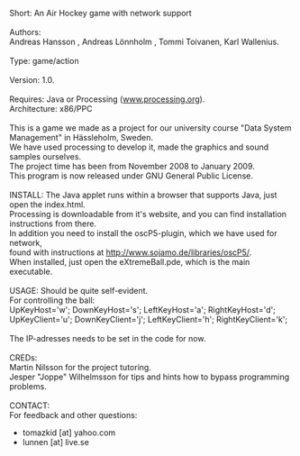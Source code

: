 Short:        An Air Hockey game with network support\
\
Authors:\
Andreas Hansson , Andreas Lönnholm , Tommi Toivanen, Karl Wallenius.\
\
Type:         game/action\
\
Version:      1.0.\
\
Requires:     Java or Processing (www.processing.org).
\
Architecture: x86/PPC\
\
This is a game we made as a project for our university course "Data System Management" in Hässleholm, Sweden.\
We have used processing to develop it, made the graphics and sound samples ourselves.\
The project time has been from November 2008 to January 2009.\
This program is now released under GNU General Public License.\
\
INSTALL:
The Java applet runs within a browser that supports Java, just open the index.html.\
Processing is downloadable from it's website, and you can find installation instructions from there.\
In addition you need to install the  oscP5-plugin, which we have used for network,\
found with instructions at http://www.sojamo.de/libraries/oscP5/. \
When installed, just open the eXtremeBall.pde, which is the main executable. \
\
USAGE:
Should be quite self-evident.\
For controlling the ball:\
 UpKeyHost='w'; DownKeyHost='s'; LeftKeyHost='a'; RightKeyHost='d';\
 UpKeyClient='u'; DownKeyClient='j'; LeftKeyClient='h'; RightKeyClient='k';\
 \
The IP-adresses needs to be set in the code for now. \
\
CREDs: \
Martin Nilsson for the project tutoring. \
Jesper "Joppe" Wilhelmsson for tips and hints how to bypass programming problems. \
\
CONTACT: \
For feedback and other questions:
* tomazkid [at] yahoo.com
* lunnen [at] live.se




